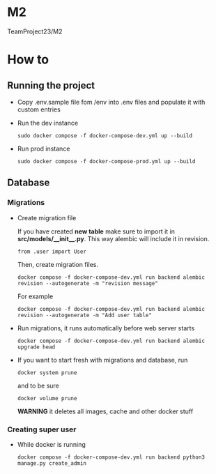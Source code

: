 # M2
TeamProject23/M2

# How to

## Running the project
- Copy .env.sample file fom /env into .env files and populate it with custom entries
- Run the dev instance

    `sudo docker compose -f docker-compose-dev.yml up --build`

- Run prod instance

    `sudo docker compose -f docker-compose-prod.yml up --build`

## Database

### Migrations

- Create migration file
    
    If you have created **new table** make sure to import it in **src/models/\_\_init\_\_.py**. This way alembic will include it in revision.

    `from .user import User`

    Then, create migration files.

    `docker compose -f docker-compose-dev.yml run backend alembic revision --autogenerate -m "revision message"`

    For example

    `docker compose -f docker-compose-dev.yml run backend alembic revision --autogenerate -m "Add user table"`

- Run migrations, it runs automatically before web server starts


    `docker compose -f docker-compose-dev.yml run backend alembic upgrade head`


- If you want to start fresh with migrations and database, run

    `docker system prune`

    and to be sure

    `docker volume prune`


    **WARNING** it deletes all images, cache and other docker stuff

### Creating super user

- While docker is running

    `docker compose -f docker-compose-dev.yml run backend python3 manage.py create_admin`
